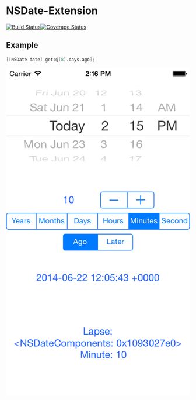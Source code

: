 # NSDate-Extension
[![Build Status](https://travis-ci.org/alexruperez/NSDate-Extension.svg?branch=master)](https://travis-ci.org/alexruperez/NSDate-Extension)[![Coverage Status](https://img.shields.io/coveralls/alexruperez/NSDate-Extension.svg)](https://coveralls.io/r/alexruperez/NSDate-Extension)

## Example
```objectivec
[[NSDate date] get:@(8).days.ago];
```

![NSDate-Extension](https://raw.githubusercontent.com/alexruperez/NSDate-Extension/master/Example.png)
